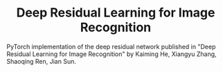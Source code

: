 <h1 align="center">Deep Residual Learning for Image Recognition</h1>
PyTorch implementation of the deep residual network published in "Deep Residual Learning for Image Recognition" by Kaiming He, Xiangyu Zhang, Shaoqing Ren, Jian Sun.

